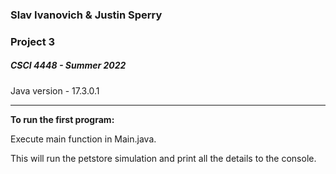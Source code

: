 ### Slav Ivanovich & Justin Sperry
### Project 3
##### CSCI 4448 - Summer 2022

Java version - 17.3.0.1

---
**To run the first program:**

Execute main function in Main.java.

This will run the petstore simulation and print all the details to the console.

